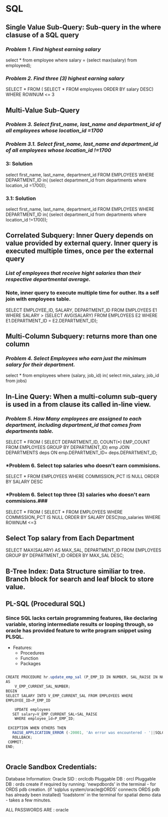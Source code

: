 # **SQL**

## Single Value Sub-Query: Sub-query in the where clasuse of a SQL query

### *Problem 1. Find highest earning salary*

select * from employee where salary =
(select max(salary) from employeed);


### *Problem 2. Find three (3) highest earning salary*

SELECT * FROM (
SELECT * FROM employees
ORDER BY salary DESC)
WHERE ROWNUM <= 3

## Multi-Value Sub-Query

### *Problem 3. Select first_name, last_name and department_id of all employees whose location_id =1700*
### *Problem 3.1. Select first_name, last_name and department_id of all employees whose location_id !=1700*

### 3: Solution
select first_name, last_name, department_id FROM EMPLOYEES WHERE DEPARTMENT_ID in(
(select department_id from departments where location_id =1700));

### 3.1: Solution
select first_name, last_name, department_id FROM EMPLOYEES WHERE DEPARTMENT_ID in(
(select department_id from departments where location_id !=1700));

## Correlated Subquery: Inner Query depends on value provided by external query. Inner query is executed multiple times, once per the external query

### *List of employees that receive hight salaries than their respective departmental average.* ###
### Note, inner query to execute multiple time for outher. Its a self join with employees table. ###

SELECT EMPLOYEE_ID, SALARY, DEPARTMENT_ID FROM EMPLOYEES E1 WHERE 
SALARY > (SELECT AVG(SALARY) FROM EMPLOYEES E2
WHERE E1.DEPARTMENT_ID = E2.DEPARTMENT_ID);


## Multi-Column Subquery: returns more than one column
### *Problem 4. Select Employees who earn just the minimum salary for their department.*

select * from employees where (salary, job_id) in(
select min_salary, job_id
from jobs)

## In-Line Query: When a multi-column sub-query is used in a from clause its called in-line view.
### *Problem 5. How Many employees are assigned to each department, including department_id that comes from departments table.*

SELECT * FROM (
SELECT  DEPARTMENT_ID, COUNT(*) EMP_COUNT
FROM EMPLOYEES
GROUP BY DEPARTMENT_ID) emp JOIN DEPARTMENTS deps ON emp.DEPARTMENT_ID= deps.DEPARTMENT_ID;

### *Problem 6. Select top salaries who doesn't earn commisions.
SELECT * FROM EMPLOYEES
WHERE COMMISSION_PCT IS NULL
ORDER BY SALARY DESC

### *Problem 6. Select top three (3) salaries who doesn't earn commisions.###

SELECT * FROM (
SELECT * FROM EMPLOYEES
WHERE COMMISSION_PCT IS NULL
ORDER BY SALARY DESC)top_salaries
WHERE ROWNUM <=3


## Select Top salary from Each Department ##
SELECT MAX(SALARY) AS MAX_SAL, DEPARTMENT_ID FROM EMPLOYEES GROUP BY DEPARTMENT_ID ORDER BY MAX_SAL DESC;




## B-Tree Index: Data Structure similiar to tree. Branch block for search and leaf block to store value.

## PL-SQL (Procedural SQL)
### Since SQL lacks certain programming features, like declaring variable, storing intermediate results or looping through, so oracle has provided feature to write program snippet using PLSQL.

*   Features:
    *   Procedures
    *   Function 
    *   Packages

```javascript

CREATE PROCEDURE hr.update_emp_sal (P_EMP_ID IN NUMBER, SAL_RAISE IN NUMBER)
AS
    V_EMP_CURRENT_SAL_NUMBER;
BEGIN
SELECT SALARY INTO V_EMP_CURRENT_SAL FROM EMPLOYEES WHERE
EMPLOYEE_ID=P_EMP_ID

    UPDATE employees
   SET salary=V_EMP_CURRENT_SAL+SAL_RAISE
    WHERE employee_id=P_EMP_ID;
    
 EXCEPTION WHEN OTHERS THEN
   RAISE_APPLICATION_ERROR (-20001, 'An error was encountered - '||SQLCODE||' ERROR - '|| SQLERRM);
   ROLLBACK;
 COMMIT;
END;
   
```














## Oracle Sandbox Credentials:

Database Information:
Oracle SID    : orclcdb
Pluggable DB  : orcl
Pluggable DB  : ords create if required by running: 
    'newpdbords' in the terminal - for ORDS pdb creation.
         (if 'sqlplus system/oracle@ORDS' connects ORDS pdb has already been installed)
    'loadstorm' in the terminal for spatial demo data - takes a few minutes.

ALL PASSWORDS ARE : oracle
